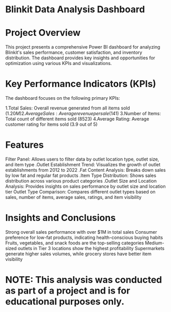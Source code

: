 # Blinkit Data Analysis Dashboard
# Project Overview
This project presents a comprehensive Power BI dashboard for analyzing Blinkit's sales performance, customer satisfaction, and inventory distribution. The dashboard provides key insights and opportunities for optimization using various KPIs and visualizations.

# Key Performance Indicators (KPIs)
The dashboard focuses on the following primary KPIs:

1.Total Sales: Overall revenue generated from all items sold ($1.20M)
2.Average Sales: Average revenue per sale ($141)
3.Number of Items: Total count of different items sold (8523)
4.Average Rating: Average customer rating for items sold (3.9 out of 5)
# Features
Filter Panel: Allows users to filter data by outlet location type, outlet size, and item type
.Outlet Establishment Trend: Visualizes the growth of outlet establishments from 2012 to 2022
.Fat Content Analysis: Breaks down sales by low fat and regular fat products
.Item Type Distribution: Shows sales distribution across various product categories
.Outlet Size and Location Analysis: Provides insights on sales performance by outlet size and location tier
Outlet Type Comparison: Compares different outlet types based on sales, number of items, average sales, ratings, and item visibility
# Insights and Conclusions
Strong overall sales performance with over $1M in total sales
Consumer preference for low-fat products, indicating health-conscious buying habits
Fruits, vegetables, and snack foods are the top-selling categories
Medium-sized outlets in Tier 3 locations show the highest profitability
Supermarkets generate higher sales volumes, while grocery stores have better item visibility
# NOTE: This analysis was conducted as part of a project and is for educational purposes only.


